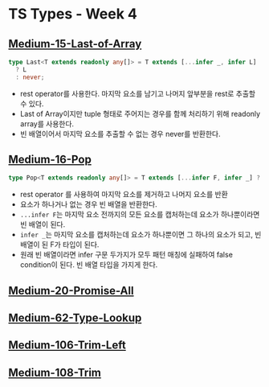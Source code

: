 # TS Types - Week 4

## [Medium-15-Last-of-Array](./medium/15-last-of-array.ts)

```ts
type Last<T extends readonly any[]> = T extends [...infer _, infer L]
  ? L
  : never;
```

- rest operator를 사용한다. 마지막 요소를 남기고 나머지 앞부분을 rest로 추출할 수 있다.
- Last of Array이지만 tuple 형태로 주어지는 경우를 함께 처리하기 위해 readonly array를 사용한다.
- 빈 배열이어서 마지막 요소를 추출할 수 없는 경우 never를 반환한다.

## [Medium-16-Pop](./medium/16-pop.ts)

```ts
type Pop<T extends readonly any[]> = T extends [...infer F, infer _] ? F : [];
```

- rest operator 를 사용하여 마지막 요소를 제거하고 나머지 요소를 반환
- 요소가 하나거나 없는 경우 빈 배열을 반환한다.
- `...infer F`는 마지막 요소 전까지의 모든 요소를 캡처하는데 요소가 하나뿐이라면 빈 배열이 된다.
- `infer _`는 마지막 요소를 캡처하는데 요소가 하나뿐이면 그 하나의 요소가 되고, 빈 배열이 된 F가 타입이 된다.
- 원래 빈 배열이라면 infer 구문 두가지가 모두 패턴 매칭에 실패하여 false condition이 된다. 빈 배열 타입을 가지게 한다.

## [Medium-20-Promise-All](./medium/20-promise-all.ts)

## [Medium-62-Type-Lookup](./medium/62-type-lookup.ts)

## [Medium-106-Trim-Left](./medium/106-trim-left.ts)

## [Medium-108-Trim](./medium/108-trim.ts)
